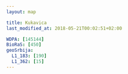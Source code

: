 ```yaml
---
layout: map

title: Kukavica
last_modified_at: 2018-05-21T00:02:51+02:00

WDPA: [145144]
BioRaS: [450]
geoSrbija:
  L1_183: [190]
  L1_362: [15]
---
```

